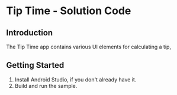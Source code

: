 Tip Time - Solution Code
=================================


Introduction
------------
The Tip Time app contains various UI elements for calculating a tip,

Getting Started
---------------
1. Install Android Studio, if you don't already have it.
2. Build and run the sample.
